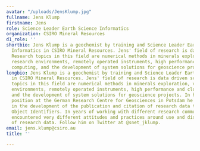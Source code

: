 ```yaml
---
avatar: "/uploads/JensKlump.jpg"
fullname: Jens Klump
firstname: Jens
role: Science Leader Earth Science Informatics
organization: CSIRO Mineral Resources
d1_role: ''
shortbio: Jens Klump is a geochemist by training and Science Leader Earth Science
  Informatics in CSIRO Mineral Resources. Jens' field of research is data driven science.
  Research topics in this field are numerical methods in minerals exploration, virtual
  research environments, remotely operated instruments, high performance and cloud
  computing, and the development of system solutions for geoscience projects.
longbio: Jens Klump is a geochemist by training and Science Leader Earth Science Informatics
  in CSIRO Mineral Resources. Jens' field of research is data driven science. Research
  topics in this field are numerical methods in minerals exploration, virtual research
  environments, remotely operated instruments, high performance and cloud computing,
  and the development of system solutions for geoscience projects. In his previous
  position at the German Research Centre for Geosciences in Potsdam he was involved
  in the development of the publication and citation of research data through Digital
  Object Identifiers. In years of working with different research communities, Jens
  encountered very different attitudes and practices around use and dissemination
  of research data. Follow him on Twitter at @snet_jklump.
email: jens.klump@csiro.au
title: ''

---
```

